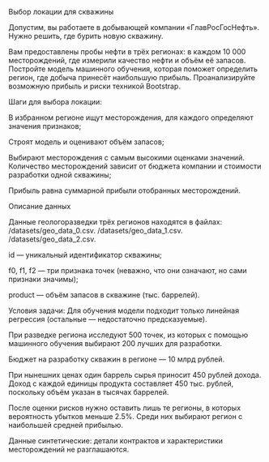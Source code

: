 Выбор локации для скважины

Допустим, вы работаете в добывающей компании «ГлавРосГосНефть». Нужно решить, где бурить новую скважину.

Вам предоставлены пробы нефти в трёх регионах: в каждом 10 000 месторождений, где измерили качество нефти и объём её запасов. Постройте модель машинного обучения, которая поможет определить регион, где добыча принесёт наибольшую прибыль. Проанализируйте возможную прибыль и риски техникой Bootstrap.

Шаги для выбора локации:

В избранном регионе ищут месторождения, для каждого определяют значения признаков;

Строят модель и оценивают объём запасов;

Выбирают месторождения с самым высокими оценками значений. Количество месторождений зависит от бюджета компании и стоимости разработки одной скважины;

Прибыль равна суммарной прибыли отобранных месторождений.

Описание данных

Данные геологоразведки трёх регионов находятся в файлах: /datasets/geo_data_0.csv. /datasets/geo_data_1.csv. /datasets/geo_data_2.csv.

id — уникальный идентификатор скважины;

f0, f1, f2 — три признака точек (неважно, что они означают, но сами признаки значимы);

product — объём запасов в скважине (тыс. баррелей).

Условия задачи: Для обучения модели подходит только линейная регрессия (остальные — недостаточно предсказуемые).

При разведке региона исследуют 500 точек, из которых с помощью машинного обучения выбирают 200 лучших для разработки.

Бюджет на разработку скважин в регионе — 10 млрд рублей.

При нынешних ценах один баррель сырья приносит 450 рублей дохода. Доход с каждой единицы продукта составляет 450 тыс. рублей, поскольку объём указан в тысячах баррелей.

После оценки рисков нужно оставить лишь те регионы, в которых вероятность убытков меньше 2.5%. Среди них выбирают регион с наибольшей средней прибылью.

Данные синтетические: детали контрактов и характеристики месторождений не разглашаются.